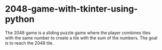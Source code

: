 # 2048-game-with-tkinter-using-python
The 2048 game is a sliding puzzle game where the player combines tiles with the same number to create a tile with the sum of the numbers. The goal is to reach the 2048 tile.
